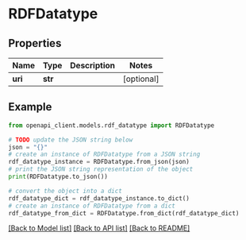 # RDFDatatype


## Properties

Name | Type | Description | Notes
------------ | ------------- | ------------- | -------------
**uri** | **str** |  | [optional] 

## Example

```python
from openapi_client.models.rdf_datatype import RDFDatatype

# TODO update the JSON string below
json = "{}"
# create an instance of RDFDatatype from a JSON string
rdf_datatype_instance = RDFDatatype.from_json(json)
# print the JSON string representation of the object
print(RDFDatatype.to_json())

# convert the object into a dict
rdf_datatype_dict = rdf_datatype_instance.to_dict()
# create an instance of RDFDatatype from a dict
rdf_datatype_from_dict = RDFDatatype.from_dict(rdf_datatype_dict)
```
[[Back to Model list]](../README.md#documentation-for-models) [[Back to API list]](../README.md#documentation-for-api-endpoints) [[Back to README]](../README.md)


